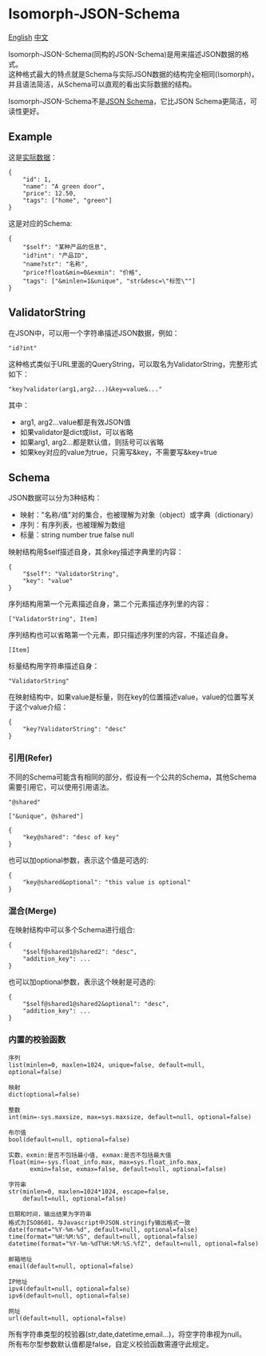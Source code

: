 # Isomorph-JSON-Schema

[English](Isomorph-JSON-Schema.md) [中文](Isomorph-JSON-Schema-zh-cn.md)

Isomorph-JSON-Schema(同构的JSON-Schema)是用来描述JSON数据的格式。  
这种格式最大的特点就是Schema与实际JSON数据的结构完全相同(Isomorph)，并且语法简洁，从Schema可以直观的看出实际数据的结构。

Isomorph-JSON-Schema不是[JSON Schema](http://json-schema.org)，它比JSON Schema更简洁，可读性更好。


## Example

这是[实际数据](http://json-schema.org/example1.html)：

    {
        "id": 1,
        "name": "A green door",
        "price": 12.50,
        "tags": ["home", "green"]
    }

这是对应的Schema:

    {
        "$self": "某种产品的信息",
        "id?int": "产品ID",
        "name?str": "名称",
        "price?float&min=0&exmin": "价格",
        "tags": ["&minlen=1&unique", "str&desc=\"标签\""]
    }


## ValidatorString

在JSON中，可以用一个字符串描述JSON数据，例如：

    "id?int"

这种格式类似于URL里面的QueryString，可以取名为ValidatorString，完整形式如下：

    "key?validator(arg1,arg2...)&key=value&..."

其中：

- arg1, arg2...value都是有效JSON值
- 如果validator是dict或list，可以省略
- 如果arg1, arg2...都是默认值，则括号可以省略
- 如果key对应的value为true，只需写&key，不需要写&key=true


## Schema

JSON数据可以分为3种结构：

- 映射："名称/值"对的集合，也被理解为对象（object）或字典（dictionary）
- 序列：有序列表，也被理解为数组
- 标量：string number true false null

映射结构用$self描述自身，其余key描述字典里的内容：

	{
		"$self": "ValidatorString",
		"key": "value"
	}

序列结构用第一个元素描述自身，第二个元素描述序列里的内容：

	["ValidatorString", Item]

序列结构也可以省略第一个元素，即只描述序列里的内容，不描述自身。

    [Item]

标量结构用字符串描述自身：

	"ValidatorString"

在映射结构中，如果value是标量，则在key的位置描述value，value的位置写关于这个value介绍：

    {
        "key?ValidatorString": "desc"
    }


### 引用(Refer)

不同的Schema可能含有相同的部分，假设有一个公共的Schema，其他Schema需要引用它，可以使用引用语法。

    "@shared"

    ["&unique", @shared"]

    {
        "key@shared": "desc of key"
    }

也可以加optional参数，表示这个值是可选的:

    {
        "key@shared&optional": "this value is optional"
    }

### 混合(Merge)

在映射结构中可以多个Schema进行组合:

    {
        "$self@shared1@shared2": "desc",
        "addition_key": ...
    }

也可以加optional参数，表示这个映射是可选的:

    {
        "$self@shared1@shared2&optional": "desc",
        "addition_key": ...
    }


### 内置的校验函数

    序列
    list(minlen=0, maxlen=1024, unique=false, default=null, optional=false)

    映射
    dict(optional=false)

    整数
    int(min=-sys.maxsize, max=sys.maxsize, default=null, optional=false)

    布尔值
    bool(default=null, optional=false)

    实数，exmin:是否不包括最小值, exmax:是否不包括最大值
    float(min=-sys.float_info.max, max=sys.float_info.max,
          exmin=false, exmax=false, default=null, optional=false)

    字符串
    str(minlen=0, maxlen=1024*1024, escape=false,
        default=null, optional=false)

    日期和时间，输出结果为字符串
    格式为ISO8601，与Javascript中JSON.stringify输出格式一致
    date(format="%Y-%m-%d", default=null, optional=false)
    time(format="%H:%M:%S", default=null, optional=false)
    datetime(format="%Y-%m-%dT%H:%M:%S.%fZ", default=null, optional=false)

    邮箱地址
    email(default=null, optional=false)

    IP地址
    ipv4(default=null, optional=false)
    ipv6(default=null, optional=false)

    网址
    url(default=null, optional=false)

所有字符串类型的校验器(str,date,datetime,email...)，将空字符串视为null。  
所有布尔型参数默认值都是false，自定义校验函数需遵守此规定。
